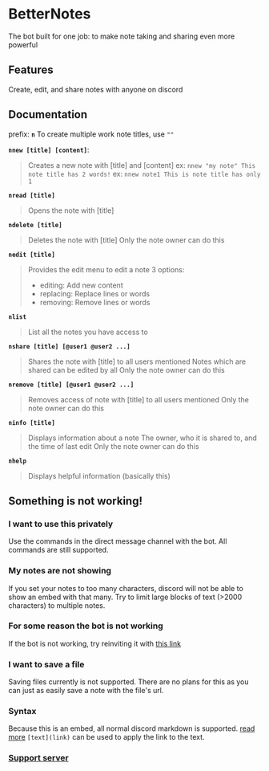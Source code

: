 
# BetterNotes
The bot built for one job: to make note taking and sharing even more powerful

## Features
Create, edit, and share notes with anyone on discord

## Documentation
prefix: **`n`**
To create multiple work note titles, use `""`

**`nnew [title] [content]`**: 
> Creates a new note with [title] and [content]
> ex: `nnew "my note" This note title has 2 words!`
> ex: `nnew note1 This is note title has only 1`

**`nread [title]`**
> Opens the note with [title]

**`ndelete [title]`**
> Deletes the note with [title]
> Only the note owner can do this

**`nedit [title]`**
> Provides the edit menu to edit a note
> 3 options:
> - editing: Add new content
> - replacing: Replace lines or words
> - removing: Remove lines or words 

**`nlist`**
> List all the notes you have access to

**`nshare [title] [@user1 @user2 ...]`**
> Shares the note with [title] to all users mentioned
> Notes which are shared can be edited by all
> Only the note owner can do this

**`nremove [title] [@user1 @user2 ...]`**
> Removes access of note with [title] to all users mentioned
> Only the note owner can do this

**`ninfo [title]`**
> Displays information about a note
> The owner, who it is shared to, and the time of last edit
> Only the note owner can do this

**`nhelp`**
> Displays helpful information (basically this)

## Something is not working!
### I want to use this privately
Use the commands in the direct message channel with the bot. All commands are still supported.
### My notes are not showing
If you set your notes to too many characters, discord will not be able to show an embed with that many.
Try to limit large blocks of text (>2000 characters) to multiple notes.
### For some reason the bot is not working
If the bot is not working, try reinviting it with [this link](https://discord.com/api/oauth2/authorize?client_id=855324401373544458&permissions=519232&scope=bot)
### I want to save a file
Saving files currently is not supported. There are no plans for this as you can just as easily save a note with the file's url.
### Syntax
Because this is an embed, all normal discord markdown is supported. [read more](https://support.discord.com/hc/en-us/articles/210298617-Markdown-Text-101-Chat-Formatting-Bold-Italic-Underline-)
`[text](link)` can be used to apply the link to the text.
### [Support server](https://thymedev.github.io/discord)
